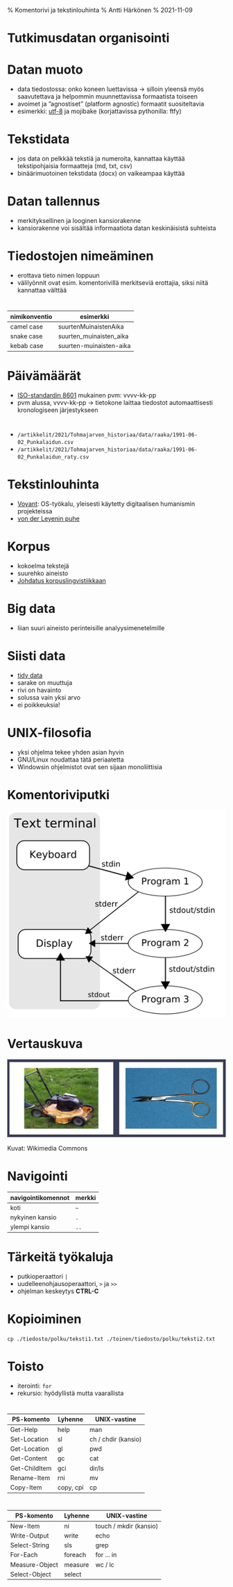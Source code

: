 % Komentorivi ja tekstinlouhinta
% Antti Härkönen
% 2021-11-09

# Tutkimusdatan organisointi

# Datan muoto

- data tiedostossa: onko koneen luettavissa -> silloin yleensä myös saavutettava 
ja helpommin muunnettavissa formaatista toiseen
- avoimet ja ”agnostiset” (platform agnostic) formaatit suositeltavia
- esimerkki: [utf-8](https://www.youtube.com/watch?v=MijmeoH9LT4) ja mojibake (korjattavissa pythonilla: ftfy)

# Tekstidata

- jos data on pelkkää tekstiä ja numeroita, kannattaa käyttää tekstipohjaisia formaatteja (md, txt, csv)
- binäärimuotoinen tekstidata (docx) on vaikeampaa käyttää

# Datan tallennus

- merkityksellinen ja looginen kansiorakenne
- kansiorakenne voi sisältää informaatiota datan keskinäisistä suhteista

# Tiedostojen nimeäminen

- erottava tieto nimen loppuun
- välilyönnit ovat esim. komentorivillä merkitseviä erottajia, siksi niitä kannattaa välttää

#

| nimikonventio | esimerkki |
|---|---|
| camel case | suurtenMuinaistenAika |
| snake case | suurten_muinaisten_aika |
| kebab case | suurten-muinaisten-aika |

# Päivämäärät

- [ISO-standardin 8601](https://fi.wikipedia.org/wiki/ISO_8601) mukainen pvm: vvvv-kk-pp
- pvm alussa, vvvv-kk-pp -> tietokone laittaa tiedostot automaattisesti kronologiseen järjestykseen

#

- `/artikkelit/2021/Tohmajarven_historiaa/data/raaka/1991-06-02_Punkalaidun.csv`
- `/artikkelit/2021/Tohmajarven_historiaa/data/raaka/1991-06-02_Punkalaidun_raty.csv`

# Tekstinlouhinta

- [Voyant](https://voyant-tools.org/): OS-työkalu, yleisesti käytetty digitaalisen humanismin projekteissa
- [von der Leyenin puhe](https://agricolaverkko.fi/tietosanomat/milta-ursula-von-der-leyenin-puhe-nayttaa-etaalta-luettuna)

# Korpus

- kokoelma tekstejä
- suurehko aineisto
- [Johdatus korpuslingvistiikkaan](https://hfroehli.ch/2014/05/11/intro-bibliography-corpus-linguistics/)

# Big data

- liian suuri aineisto perinteisille analyysimenetelmille

# Siisti data

- [tidy data](https://cran.r-project.org/web/packages/tidyr/vignettes/tidy-data.html)
- sarake on muuttuja
- rivi on havainto
- solussa vain yksi arvo
- ei poikkeuksia!

# UNIX-filosofia

- yksi ohjelma tekee yhden asian hyvin
- GNU/Linux noudattaa tätä periaatetta
- Windowsin ohjelmistot ovat sen sijaan monoliittisia

# Komentoriviputki

![](../img/pipeline.png)

# Vertauskuva

![](../img/leikkurit.png)

Kuvat: Wikimedia Commons

# Navigointi

| navigointikomennot | merkki |
|-----|----|
| koti | `~` |
| nykyinen kansio | `.` |
| ylempi kansio | `..` |

# Tärkeitä työkaluja

- putkioperaattori `|`
- uudelleenohjausoperaattori, `>` ja `>>`
- ohjelman keskeytys **CTRL-C**

# Kopioiminen

`cp ./tiedosto/polku/teksti1.txt ./toinen/tiedosto/polku/teksti2.txt`

# Toisto

- iterointi: `for`
- rekursio: hyödyllistä mutta vaarallista

#

| PS-komento | Lyhenne | UNIX-vastine |
|-----|------|-----|
| Get-Help   | help | man |
| Set-Location | sl | ch / chdir (kansio) |
| Get-Location | gl | pwd |
| Get-Content | gc | cat |
| Get-ChildItem | gci | dir/ls |
| Rename-Item | rni | mv |
| Copy-Item | copy, cpi | cp |

#

| PS-komento | Lyhenne | UNIX-vastine |
|-----|------|-----|
| New-Item | ni | touch / mkdir (kansio) |
| Write-Output | write | echo |
| Select-String | sls | grep |
| For-Each | foreach | for ... in |
| Measure-Object | measure | wc / lc |
| Select-Object | select |  |